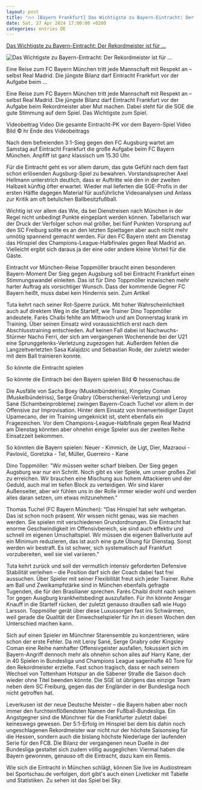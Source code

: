 ```yaml
---
layout: post
title: "🔥🔥 [Bayern Frankfurt] Das Wichtigste zu Bayern-Eintracht: Der Rekordmeister ist für ..."
date: Sat, 27 Apr 2024 17:00:00 +0200
categories: entries DE
---
```

[Das Wichtigste zu Bayern-Eintracht: Der Rekordmeister ist für ...](https://www.hessenschau.de/sport/fussball/eintracht-frankfurt/das-wichtigste-zu-bayern-eintracht-der-rekordmeister-ist-fuer-frankfurt-kein-angstgegner-v1,angeberwissen-bayern-sge-100.html)

![Das Wichtigste zu Bayern-Eintracht: Der Rekordmeister ist für ...](https://www.hessenschau.de/sport/fussball/eintracht-frankfurt/bayern-frankfurt-100~_t-1714202866795_v-16to9__retina.jpg)

Eine Reise zum FC Bayern München tritt jede Mannschaft mit Respekt an – selbst Real Madrid. Die jüngste Bilanz darf Eintracht Frankfurt vor der Aufgabe beim ...

Eine Reise zum FC Bayern München tritt jede Mannschaft mit Respekt an – selbst Real Madrid. Die jüngste Bilanz darf Eintracht Frankfurt vor der Aufgabe beim Rekordmeister aber Mut machen. Dabei steht für die SGE die gute Stimmung auf dem Spiel. Das Wichtigste zum Spiel.

Videobeitrag Video Die gesamte Eintracht-PK vor dem Bayern-Spiel Video Bild © hr Ende des Videobeitrags

Nach dem befreienden 3:1-Sieg gegen den FC Augsburg wartet am Samstag auf Eintracht Frankfurt die große Aufgabe beim FC Bayern München. Anpfiff ist ganz klassisch um 15.30 Uhr.

Für die Eintracht geht es vor allem darum, das gute Gefühl nach dem fast schon erlösenden Augsburg-Spiel zu bewahren. Vorstandssprecher Axel Hellmann unterstrich deutlich, dass er Auftritte wie den in der zweiten Halbzeit künftig öfter erwartet. Wieder mal lieferten die SGE-Profis in der ersten Hälfte dagegen Material für ausführliche Videoanalysen und Anlass zur Kritik am oft betulichen Ballbesitzfußball.

Wichtig ist vor allem das Wie, da bei Dienstreisen nach München in der Regel nicht unbedingt Punkte eingeplant werden können. Tabellarisch war der Druck der Verfolger schon mal größer, bei fünf Punkten Vorsprung auf den SC Freiburg sollte es an den letzten Spieltagen aber auch nicht mehr unnötig spannend gemacht werden. Für den FC Bayern steht am Dienstag das Hinspiel des Champions-League-Halbfinales gegen Real Madrid an. Vielleicht ergibt sich daraus ja der eine oder andere kleine Vorteil für die Gäste.

Eintracht vor München-Reise Toppmöller braucht einen besonderen Bayern-Moment Der Sieg gegen Augsburg soll bei Eintracht Frankfurt einen Stimmungswandel einleiten. Das ist für Dino Toppmöller inzwischen mehr harter Auftrag als vorsichtiger Wunsch. Dass der kommende Gegner FC Bayern heißt, muss dabei kein Hindernis sein. Zum Artikel

Tuta kehrt nach seiner Rot-Sperre zurück. Mit hoher Wahrscheinlichkeit auch auf direktem Weg in die Startelf, wie Trainer Dino Toppmöller andeutete. Farès Chaibi fehlte am Mittwoch und am Donnerstag krank im Training. Über seinen Einsatz wird voraussichtlich erst nach dem Abschlusstraining entschieden. Auf keinen Fall dabei ist Nachwuchs-Stürmer Nacho Ferri, der sich am vergangenen Wochenende bei der U21 eine Sprunggelenks-Verletzung zugezogen hat. Außerdem fehlen die Langzeitverletzten Sasa Kalajdzic und Sebastian Rode, der zuletzt wieder mit dem Ball trainieren konnte.

So könnte die Eintracht spielen

So könnte die Eintrach bei den Bayern spielen Bild © hessenschau.de

Die Ausfälle von Sacha Boey (Muskelbündelriss), Kingsley Coman (Muskelbündelriss), Serge Gnabry (Oberschenkel-Verletzung) und Leroy Sané (Schambeinprobleme) zwingen Bayern-Coach Tuchel vor allem in der Offensive zur Improvisation. Hinter dem Einsatz von Innenverteidiger Dayot Upamecano, der im Training umgeknickt ist, steht ebenfalls ein Fragezeichen. Vor dem Champions-League-Halbfinale gegen Real Madrid am Dienstag könnten aber ohnehin einige Spieler aus der zweiten Reihe Einsatzzeit bekommen.

So könnten die Bayern spielen: Neuer - Kimmich, de Ligt, Dier, Mazraoui - Pavlović, Goretzka - Tel, Müller, Guerreiro - Kane

Dino Toppmöller: "Wir müssen weiter scharf bleiben. Der Sieg gegen Augsburg war nur ein Schritt. Noch gibt es vier Spiele, um unser großes Ziel zu erreichen. Wir brauchen eine Mischung aus hohem Attackieren und der Geduld, auch mal im tiefen Block zu verteidigen. Wir sind klarer Außenseiter, aber wir fühlen uns in der Rolle immer wieder wohl und werden alles daran setzen, um etwas mitzunehmen."

Thomas Tuchel (FC Bayern München): "Das Hinspiel hat sehr wehgetan. Das ist schon noch präsent. Wir wissen nicht genau, was sie machen werden. Sie spielen mit verschiedenen Grundordnungen. Die Eintracht hat enorme Geschwindigkeit im Offensivbereich, sie sind auch effektiv und schnell im eigenen Umschaltspiel. Wir müssen die eigenen Ballverluste auf ein Minimum reduzieren, das ist auch eine gute Übung für Dienstag. Sonst werden wir bestraft. Es ist schwer, sich systematisch auf Frankfurt vorzubereiten, weil sie viel variieren."

Tuta kehrt zurück und soll der vermutlich intensiv geforderten Defensive Stabilität verleihen – die Position darf sich der Coach dabei fast frei aussuchen. Über Spieler mit seiner Flexibilität freut sich jeder Trainer. Ruhe am Ball und Zweikampfstärke sind in München ebenfalls gefragte Tugenden, die für den Brasilianer sprechen. Farès Chaibi droht nach seinem Tor gegen Ausgburg krankheitsbedingt auszufallen. Für ihn könnte Ansgar Knauff in die Startelf rücken, der zuletzt genauso draußen saß wie Hugo Larsson. Toppmöller gerät über diese Luxussorgen fast ins Schwärmen, weil gerade die Qualität der Einwechselspieler für ihn in diesen Wochen den Unterschied machen kann.

Sich auf einen Spieler im Münchner Starensemble zu konzentrieren, wäre schon der erste Fehler. Da mit Leroy Sané, Serge Gnabry oder Kingsley Coman eine Reihe namhafter Offensivgeister ausfallen, fokussiert sich im Bayern-Angriff dennoch mehr als ohnehin schon alles auf Harry Kane, der in 40 Spielen in Bundesliga und Champions League sagenhafte 40 Tore für den Rekordmeister erzielte. Fast schon tragisch, dass er nach seinem Wechsel von Tottenham Hotspur an die Säbener Straße die Saison doch wieder ohne Titel beenden könnte. Die SGE ist übrigens das einzige Team neben dem SC Freiburg, gegen das der Engländer in der Bundesliga noch nicht getroffen hat.

Leverkusen ist der neue Deutsche Meister – die Bayern haben aber noch immer den furchteinflößendsten Namen der Fußball-Bundesliga. Ein Angstgegner sind die Münchner für die Frankfurter zuletzt dabei keineswegs gewesen. Der 5:1-Erfolg im Hinspiel bei dem bis dahin noch ungeschlagenen Rekordmeister war nicht nur der höchste Saisonsieg für die Hessen, sondern auch die bislang höchste Niederlage der laufenden Serie für den FCB. Die Bilanz der vergangenen neun Duelle in der Bundesliga gestaltet sich zudem völlig ausgeglichen: Viermal haben die Bayern gewonnen, genauso oft die Eintracht, dazu kam ein Remis.

Wie sich die Eintracht in München schlägt, können Sie live im Audiostream bei Sportschau.de verfolgen, dort gibt's auch einen Liveticker mit Tabelle und Statistiken. Zu sehen ist das Spiel bei Sky.

